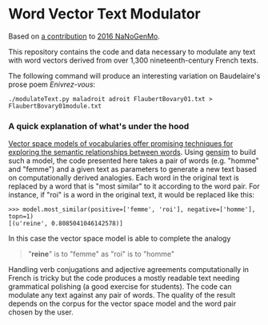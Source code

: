 # Word Vector Text Modulator
Based on [a contribution](https://github.com/mbwolff/Word-Vector-Text-Modulator) to [2016 NaNoGenMo](https://github.com/NaNoGenMo/2016).

This repository contains the code and data necessary to modulate any text with word vectors derived from over 1,300 nineteenth-century French texts.

The following command will produce an interesting variation on Baudelaire's prose poem _Enivrez-vous_:

```
./modulateText.py maladroit adroit FlaubertBovary01.txt > FlaubertBovary01module.txt
```

### A quick explanation of what's under the hood

[Vector space models of vocabularies offer promising techniques for exploring the semantic relationships between words](http://bookworm.benschmidt.org/posts/2015-10-25-Word-Embeddings.html). Using [gensim](https://radimrehurek.com/gensim/models/word2vec.html) to build such a model, the code presented here takes a pair of words (e.g. "homme" and "femme") and a given text as parameters to generate a new text based on computationally derived analogies. Each word in the original text is replaced by a word that is "most similar" to it according to the word pair. For instance, if "roi" is a word in the original text, it would be replaced like this:

```
>>> model.most_similar(positive=['femme', 'roi'], negative=['homme'], topn=1)
[(u'reine', 0.8085041046142578)]
```
In this case the vector space model is able to complete the analogy

> "**reine**" is to "femme" as "roi" is to "homme"

Handling verb conjugations and adjective agreements computationally in French is tricky but the code produces a mostly readable text needing grammatical polishing (a good exercise for students). The code can modulate any text against any pair of words. The quality of the result depends on the corpus for the vector space model and the word pair chosen by the user.
